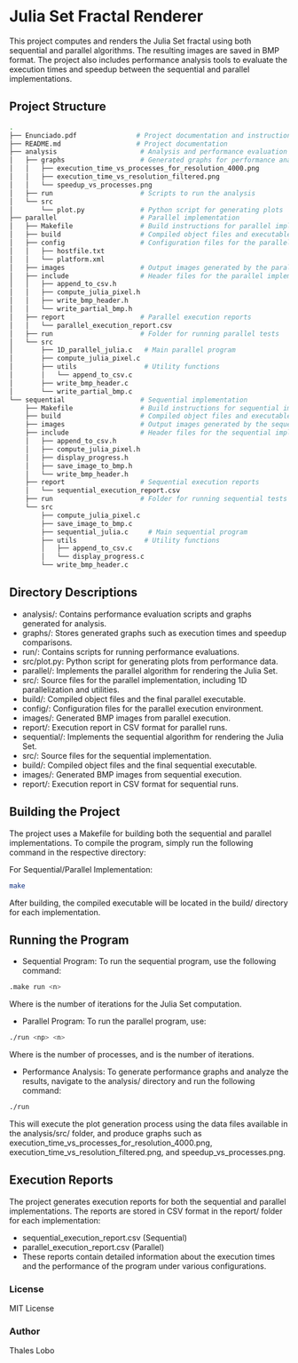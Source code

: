 # Julia Set Fractal Renderer

This project computes and renders the Julia Set fractal using both sequential and parallel algorithms. The resulting images are saved in BMP format. The project also includes performance analysis tools to evaluate the execution times and speedup between the sequential and parallel implementations.

## Project Structure

```bash
.
├── Enunciado.pdf               # Project documentation and instructions
├── README.md                   # Project documentation
├── analysis                     # Analysis and performance evaluation
│   ├── graphs                   # Generated graphs for performance analysis
│   │   ├── execution_time_vs_processes_for_resolution_4000.png
│   │   ├── execution_time_vs_resolution_filtered.png
│   │   └── speedup_vs_processes.png
│   ├── run                      # Scripts to run the analysis
│   └── src
│       └── plot.py              # Python script for generating plots
├── parallel                     # Parallel implementation
│   ├── Makefile                 # Build instructions for parallel implementation
│   ├── build                    # Compiled object files and executable
│   ├── config                   # Configuration files for the parallel execution
│   │   ├── hostfile.txt
│   │   └── platform.xml
│   ├── images                   # Output images generated by the parallel execution
│   ├── include                  # Header files for the parallel implementation
│   │   ├── append_to_csv.h
│   │   ├── compute_julia_pixel.h
│   │   ├── write_bmp_header.h
│   │   └── write_partial_bmp.h
│   ├── report                   # Parallel execution reports
│   │   └── parallel_execution_report.csv
│   ├── run                      # Folder for running parallel tests
│   └── src
│       ├── 1D_parallel_julia.c   # Main parallel program
│       ├── compute_julia_pixel.c
│       ├── utils                 # Utility functions
│       │   └── append_to_csv.c
│       ├── write_bmp_header.c
│       └── write_partial_bmp.c
└── sequential                   # Sequential implementation
    ├── Makefile                 # Build instructions for sequential implementation
    ├── build                    # Compiled object files and executable
    ├── images                   # Output images generated by the sequential execution
    ├── include                  # Header files for the sequential implementation
    │   ├── append_to_csv.h
    │   ├── compute_julia_pixel.h
    │   ├── display_progress.h
    │   ├── save_image_to_bmp.h
    │   └── write_bmp_header.h
    ├── report                   # Sequential execution reports
    │   └── sequential_execution_report.csv
    ├── run                      # Folder for running sequential tests
    └── src
        ├── compute_julia_pixel.c
        ├── save_image_to_bmp.c
        ├── sequential_julia.c     # Main sequential program
        ├── utils                 # Utility functions
        │   ├── append_to_csv.c
        │   └── display_progress.c
        └── write_bmp_header.c
```

## Directory Descriptions
- analysis/: Contains performance evaluation scripts and graphs generated for analysis.
- graphs/: Stores generated graphs such as execution times and speedup comparisons.
- run/: Contains scripts for running performance evaluations.
- src/plot.py: Python script for generating plots from performance data.
- parallel/: Implements the parallel algorithm for rendering the Julia Set.
- src/: Source files for the parallel implementation, including 1D parallelization and utilities.
- build/: Compiled object files and the final parallel executable.
- config/: Configuration files for the parallel execution environment.
- images/: Generated BMP images from parallel execution.
- report/: Execution report in CSV format for parallel runs.
- sequential/: Implements the sequential algorithm for rendering the Julia Set.
- src/: Source files for the sequential implementation.
- build/: Compiled object files and the final sequential executable.
- images/: Generated BMP images from sequential execution.
- report/: Execution report in CSV format for sequential runs.

## Building the Project
The project uses a Makefile for building both the sequential and parallel implementations. To compile the program, simply run the following command in the respective directory:

For Sequential/Parallel Implementation:
```bash
make
```

After building, the compiled executable will be located in the build/ directory for each implementation.

## Running the Program
- Sequential Program:
To run the sequential program, use the following command:

```bash
.make run <n>
```
Where <n> is the number of iterations for the Julia Set computation.

- Parallel Program:
To run the parallel program, use:

```bash
./run <np> <n>
```
Where <np> is the number of processes, and <n> is the number of iterations.

- Performance Analysis:
To generate performance graphs and analyze the results, navigate to the analysis/ directory and run the following command:

```bash
./run
```
This will execute the plot generation process using the data files available in the analysis/src/ folder, and produce graphs such as execution_time_vs_processes_for_resolution_4000.png, execution_time_vs_resolution_filtered.png, and speedup_vs_processes.png.

## Execution Reports
The project generates execution reports for both the sequential and parallel implementations. The reports are stored in CSV format in the report/ folder for each implementation:

- sequential_execution_report.csv (Sequential)
- parallel_execution_report.csv (Parallel)
- These reports contain detailed information about the execution times and the performance of the program under various configurations.

### License
MIT License

### Author
Thales Lobo